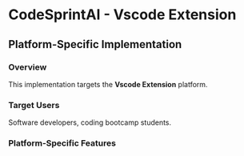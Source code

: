 # CodeSprintAI - Vscode Extension

## Platform-Specific Implementation

### Overview
This implementation targets the **Vscode Extension** platform.

### Target Users
Software developers, coding bootcamp students.

### Platform-Specific Features

